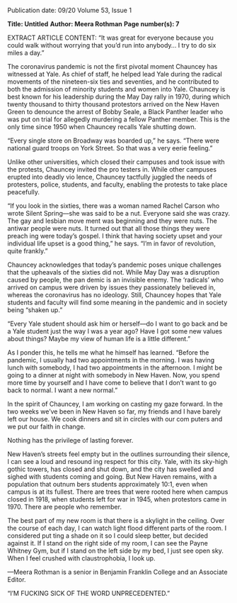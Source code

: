 Publication date: 09/20
Volume 53, Issue 1

**Title:  Untitled**
**Author: Meera Rothman**
**Page number(s): 7**

EXTRACT ARTICLE CONTENT:
“It was great for everyone because you could walk without 
worrying that you’d run into anybody… I try to do six miles 
a day.”

The coronavirus pandemic is not the first pivotal moment 
Chauncey has witnessed at Yale. As chief of staff, he helped 
lead Yale during the radical movements of the nineteen-six­
ties  and seventies, and he contributed to both the admission 
of minority students and women into Yale. Chauncey is best 
known for his leadership during the May Day rally in 1970, 
during which twenty thousand to thirty thousand  protestors 
arrived on the New Haven Green to denounce the arrest of 
Bobby Seale, a Black Panther leader who was put on trial 
for allegedly murdering a fellow Panther member. This is the 
only time since 1950 when Chauncey recalls Yale shutting 
down.

“Every single store on Broadway was boarded up,” he says. 
“There were national guard troops on York Street. So that was 
a very eerie feeling.”

Unlike other universities, which closed their campuses 
and took issue with the protests, Chauncey invited the pro­
testers in. While other campuses erupted into deadly vio­
lence, Chauncey tactfully juggled the needs of protesters, 
police, students, and faculty, enabling the protests to take 
place peacefully. 

“If you look in the sixties, there was a woman named 
Rachel Carson who wrote Silent Spring––she was said to be a 
nut. Everyone said she was crazy. The gay and lesbian move­
ment was beginning and they were nuts. The antiwar people 
were nuts. It turned out that all those things they were preach­
ing were today’s gospel. I think that having society upset and 
your individual life upset is a good thing,” he says. “I’m in 
favor of revolution, quite frankly.”

Chauncey acknowledges that today’s pandemic poses 
unique challenges that the upheavals of the sixties did not. 
While May Day was a disruption caused by people, the pan­
demic is an invisible enemy. The ‘radicals’ who arrived on 
campus were driven by issues they passionately believed in, 
whereas the coronavirus has no ideology. Still, Chauncey 
hopes that Yale students and faculty will find some meaning 
in the pandemic and in society being “shaken up.”

“Every Yale student should ask him or herself––do I want 
to go back and be a Yale student just the way I was a year ago? 
Have I got some new values about things? Maybe my view of 
human life is a little different.”

As I ponder this, he tells me what he himself has learned. 
“Before the pandemic, I usually had two appointments in 
the morning. I was having lunch with somebody, I had two 
appointments in the afternoon. I might be going to a dinner at 
night with somebody in New Haven. Now, you spend more 
time by yourself and I have come to believe that I don’t want 
to go back to normal. I want a new normal.”

In the spirit of Chauncey, I am working on casting 
my gaze forward. In the two weeks we’ve been in New 
Haven so far, my friends and I have barely left our 
house. We cook dinners and sit in circles with our com­
puters and we put our faith in change. 

Nothing has the privilege of lasting forever.

New Haven’s streets feel empty but in the outlines 
surrounding their silence, I can see a loud and resound­
ing respect for this city. Yale, with its sky-high gothic 
towers, has closed and shut down, and the city has 
swelled and sighed with students coming and going. But 
New Haven remains, with a population that outnum­
bers students approximately 10:1, even when campus is 
at its fullest. There are trees that were rooted here when 
campus closed in 1918, when students left for war in 
1945, when protestors came in 1970. There are people 
who remember.

The best part of my new room is that there is a skylight 
in the ceiling. Over the course of each day, I can watch 
light flood different parts of the room. I considered put­
ting a shade on it so I could sleep better, but decided 
against it. If I stand on the right side of my room, I can 
see the Payne Whitney Gym, but if I stand on the left 
side by my bed, I just see open sky. When I feel crushed 
with claustrophobia, I look up.

—Meera Rothman is a senior in Benjamin 
Franklin College and an Associate Editor.

“I’M FUCKING SICK 
OF THE WORD 
UNPRECEDENTED.”